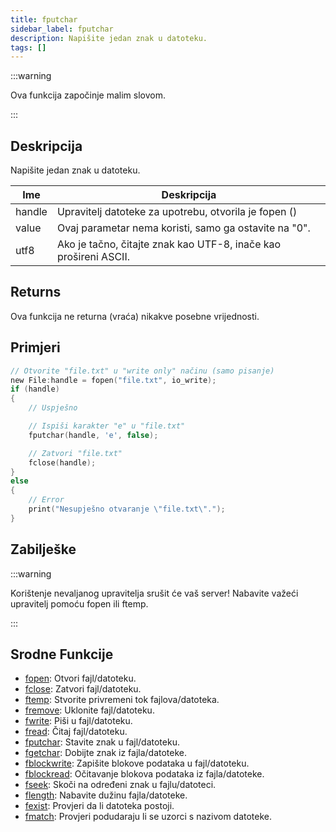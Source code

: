 ```yaml
---
title: fputchar
sidebar_label: fputchar
description: Napišite jedan znak u datoteku.
tags: []
---
```


:::warning

Ova funkcija započinje malim slovom.

:::

## Deskripcija

Napišite jedan znak u datoteku.

| Ime    | Deskripcija                                                      |
| ------ | ---------------------------------------------------------------- |
| handle | Upravitelj datoteke za upotrebu, otvorila je fopen ()            |
| value  | Ovaj parametar nema koristi, samo ga ostavite na "0".            |
| utf8   | Ako je tačno, čitajte znak kao UTF-8, inače kao prošireni ASCII. |

## Returns

Ova funkcija ne returna (vraća) nikakve posebne vrijednosti.

## Primjeri

```c
// Otvorite "file.txt" u "write only" načinu (samo pisanje)
new File:handle = fopen("file.txt", io_write);
if (handle)
{
    // Uspješno

    // Ispiši karakter "e" u "file.txt"
    fputchar(handle, 'e', false);

    // Zatvori "file.txt"
    fclose(handle);
}
else
{
    // Error
    print("Nesupješno otvaranje \"file.txt\".");
}
```

## Zabilješke

:::warning

Korištenje nevaljanog upravitelja srušit će vaš server! Nabavite važeći upravitelj pomoću fopen ili ftemp.

:::

## Srodne Funkcije

- [fopen](fopen): Otvori fajl/datoteku.
- [fclose](fclose): Zatvori fajl/datoteku.
- [ftemp](ftemp): Stvorite privremeni tok fajlova/datoteka.
- [fremove](fremove): Uklonite fajl/datoteku.
- [fwrite](fwrite): Piši u fajl/datoteku.
- [fread](fread): Čitaj fajl/datoteku.
- [fputchar](fputchar): Stavite znak u fajl/datoteku.
- [fgetchar](fgetchar): Dobijte znak iz fajla/datoteke.
- [fblockwrite](fblockwrite): Zapišite blokove podataka u fajl/datoteku.
- [fblockread](fblockread): Očitavanje blokova podataka iz fajla/datoteke.
- [fseek](fseek): Skoči na određeni znak u fajlu/datoteci.
- [flength](flength): Nabavite dužinu fajla/datoteke.
- [fexist](fexist): Provjeri da li datoteka postoji.
- [fmatch](fmatch): Provjeri podudaraju li se uzorci s nazivom datoteke.
